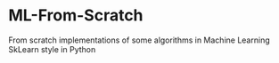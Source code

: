 # ML-From-Scratch
From scratch implementations of some algorithms in Machine Learning SkLearn style in Python
